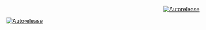 <p align=right>
<a href=https://autorelease.general.dmz.palantir.tech/palantir/terraform-provider-tenablesc><img src=https://img.shields.io/badge/Perform%20an-Autorelease-success.svg alt=Autorelease></a>

<a href=https://autorelease.general.dmz.palantir.tech/palantir/terraform-provider-tenablesc><img src=https://img.shields.io/badge/Terraform%20-success.svg alt=Autorelease></a>
</p>

